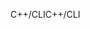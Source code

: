 <span data-ttu-id="5bf77-101">C++/CLI</span><span class="sxs-lookup"><span data-stu-id="5bf77-101">C++/CLI</span></span>